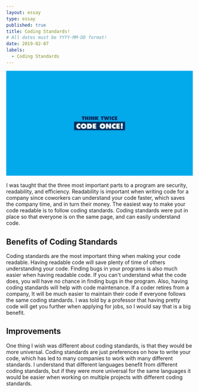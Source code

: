 ```yaml
---
layout: essay
type: essay
published: true
title: Coding Standards!
# All dates must be YYYY-MM-DD format!
date: 2019-02-07
labels:
  - Coding Standards
---
```


<img class="ui centered image" src="../images/codingStandard.jpeg">


I was taught that the three most important parts to a program are security, readability, and efficiency. Readability is important when writing code for a company since coworkers can understand your code faster, which saves the company time, and in turn their money. The easiest way to make your code readable is to follow coding standards. Coding standards were put in place so that everyone is on the same page, and can easily understand code.

## Benefits of Coding Standards

Coding standards are the most important thing when making your code readable. Having readable code will save plenty of time of others understanding your code. Finding bugs in your programs is also much easier when having readable code. If you can't understand what the code does, you will have no chance in finding bugs in the program. Also, having coding standards will help with code maintenance. If a coder retires from a company, It will be much easier to maintain their code if everyone follows the same coding standards. I was told by a professor that having pretty code will get you further when applying for jobs, so I would say that is a big benefit.

## Improvements

One thing I wish was different about coding standards, is that they would be more universal. Coding standards are just preferences on how to write your code, which has led to many companies to work with many different standards. I understand that different languages benefit from different coding standards, but if they were more universal for the same languages it would be easier when working on multiple projects with different coding standards. 
